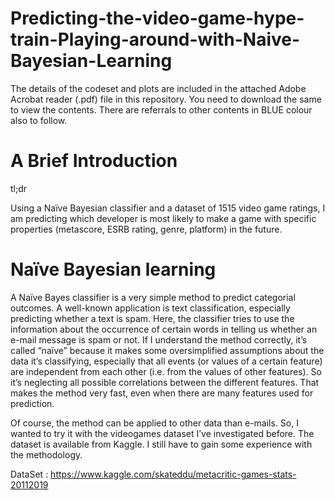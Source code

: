 # Predicting-the-video-game-hype-train-Playing-around-with-Naive-Bayesian-Learning

The details of the codeset and plots are included in the attached Adobe Acrobat reader (.pdf) file in this repository. 
You need to download the same to view the contents. There are referrals to other contents in BLUE colour also to follow.

A Brief Introduction
=======================

tl;dr

Using a Naïve Bayesian classifier and a dataset of 1515 video game ratings, I am predicting which developer is most likely to make a game with specific properties (metascore, ESRB rating, genre, platform) in the future.

Naïve Bayesian learning
==========================
A Naïve Bayes classifier is a very simple method to predict categorial outcomes. A well-known application is text classification, especially predicting whether a text is spam. Here, the classifier tries to use the information about the occurrence of certain words in telling us whether an e-mail message is spam or not. If I understand the method correctly, it’s called “naïve” because it makes some oversimplified assumptions about the data it’s classifying, especially that all events (or values of a certain feature) are independent from each other (i.e. from the values of other features). So it’s neglecting all possible correlations between the different features. That makes the method very fast, even when there are many features used for prediction.

Of course, the method can be applied to other data than e-mails. So, I wanted to try it with the videogames dataset I’ve investigated before. The dataset is available from Kaggle. I still have to gain some experience with the methodology. 


DataSet : https://www.kaggle.com/skateddu/metacritic-games-stats-20112019
